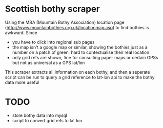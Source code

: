 Scottish bothy scraper
======================

Using the MBA (Mountain Bothy Association) location page (http://www.mountainbothies.org.uk/locationmap.asp) to find bothies is awkward. Since
*   you have to click into regional sub pages
*   the map isn't a google map or similar, showing the bothies just as a number on a patch of green, hard to contextualise their real location
*   only grid refs are shown, fine for consulting paper maps or certain GPSs but not as universal as a GPS lat/lon

This scraper extracts all information on each bothy, and then a seperate script can be run to query a grid reference to lat-lon api to make the bothy data more useful


TODO
====

*    store bothy data into mysql
*    script to convert grid refs to lat lon
